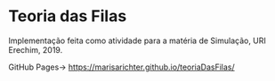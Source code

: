 # Teoria das Filas

Implementação feita como atividade para a matéria de Simulação, URI Erechim, 2019.

GitHub Pages-> https://marisarichter.github.io/teoriaDasFilas/
